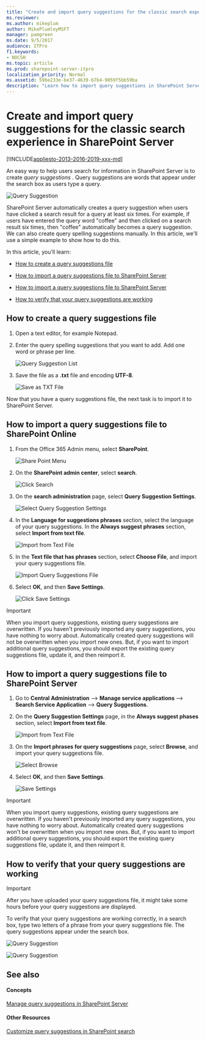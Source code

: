 ```yaml
---
title: "Create and import query suggestions for the classic search experience in SharePoint Server"
ms.reviewer: 
ms.author: mikeplum
author: MikePlumleyMSFT
manager: pamgreen
ms.date: 9/5/2017
audience: ITPro
f1.keywords:
- NOCSH
ms.topic: article
ms.prod: sharepoint-server-itpro
localization_priority: Normal
ms.assetid: 59be233e-be37-4639-b7b4-9059f5bb59ba
description: "Learn how to import query suggestions in SharePoint Server."
---
```


# Create and import query suggestions for the classic search experience in SharePoint Server

[!INCLUDE[appliesto-2013-2016-2019-xxx-md](../includes/appliesto-2013-2016-2019-xxx-md.md)] 
  
An easy way to help users search for information in SharePoint Server is to create  *query suggestions*  . Query suggestions are words that appear under the search box as users type a query. 
  
![Query Suggestion](../media/OTCSP_coffee_suggestion.png)
  
SharePoint Server automatically creates a query suggestion when users have clicked a search result for a query at least six times. For example, if users have entered the query word "coffee" and then clicked on a search result six times, then "coffee" automatically becomes a query suggestion. We can also create query spelling suggestions manually. In this article, we'll use a simple example to show how to do this.
  
In this article, you'll learn:
  
- [How to create a query suggestions file](create-and-import-query-suggestions.md#BKMK_HowToCreateAQuerySuggestionsFile)
    
- [How to import a query suggestions file to SharePoint Server](create-and-import-query-suggestions.md#BKMK_HowToImportQuerySuggestionsFileToSharepointOnline)
    
- [How to import a query suggestions file to SharePoint Server](create-and-import-query-suggestions.md#BKMK_HowToImportQuerySuggestionsFileToSharepointServer2013)
    
- [How to verify that your query suggestions are working](create-and-import-query-suggestions.md#BKMK_HowToVerifyThatYourQuerySuggestionsAreWorking)
    
## How to create a query suggestions file
<a name="BKMK_HowToCreateAQuerySuggestionsFile"> </a>

1. Open a text editor, for example Notepad.
    
2. Enter the query spelling suggestions that you want to add. Add one word or phrase per line.
    
     ![Query Suggestion List](../media/OTCSP_QuerySuggestionList.png)
  
3. Save the file as a **.txt** file and encoding **UTF-8**. 
    
     ![Save as TXT File](../media/OTCSP_SaveTXT.png)
  
Now that you have a query suggestions file, the next task is to import it to SharePoint Server.
  
## How to import a query suggestions file to SharePoint Online
<a name="BKMK_HowToImportQuerySuggestionsFileToSharepointOnline"> </a>

1. From the Office 365 Admin menu, select **SharePoint**. 
    
     ![Share Point Menu](../media/OTCSP_SharePointMenu.png)
  
2. On the **SharePoint admin center**, select **search**. 
    
     ![Click Search](../media/OTCSP_search.png)
  
3. On the **search administration** page, select **Query Suggestion Settings**. 
    
     ![Select Query Suggestion Settings](../media/OTCSP_QuerySuggestionSettings.png)
  
4. In the **Language for suggestions phrases** section, select the language of your query suggestions. In the **Always suggest phrases** section, select **Import from text file**. 
    
     ![Import from Text File](../media/OTCSP_AlwaysSuggest.png)
  
5. In the **Text file that has phrases** section, select **Choose File**, and import your query suggestions file. 
    
     ![Import Query Suggestions File](../media/OTCSP_ChooseFile.png)
  
6. Select **OK**, and then **Save Settings**. 
    
     ![Click Save Settings](../media/OTCSP_SaveSettings.png)
  
> [!IMPORTANT]
> When you import query suggestions, existing query suggestions are overwritten. If you haven't previously imported any query suggestions, you have nothing to worry about. Automatically created query suggestions will not be overwritten when you import new ones. But, if you want to import additional query suggestions, you should export the existing query suggestions file, update it, and then reimport it. 
  
## How to import a query suggestions file to SharePoint Server
<a name="BKMK_HowToImportQuerySuggestionsFileToSharepointServer2013"> </a>

1. Go to **Central Administration** --> **Manage service applications** --> **Search Service Application** --> **Query Suggestions**. 
    
2. On the **Query Suggestion Settings** page, in the **Always suggest phases** section, select **Import from text file**. 
    
     ![Import from Text File](../media/OTCSP_CA_ImportFromTextFile.png)
  
3. On the **Import phrases for query suggestions** page, select **Browse**, and import your query suggestions file. 
    
     ![Select Browse](../media/OTCSP_Browse.png)
  
4. Select **OK**, and then **Save Settings**. 
    
     ![Save Settings](../media/OTCSP_CA_SaveSettings.png)
  
> [!IMPORTANT]
> When you import query suggestions, existing query suggestions are overwritten. If you haven't previously imported any query suggestions, you have nothing to worry about. Automatically created query suggestions won't be overwritten when you import new ones. But, if you want to import additional query suggestions, you should export the existing query suggestions file, update it, and then reimport it. 
  
## How to verify that your query suggestions are working
<a name="BKMK_HowToVerifyThatYourQuerySuggestionsAreWorking"> </a>

> [!IMPORTANT]
> After you have uploaded your query suggestions file, it might take some hours before your query suggestions are displayed. 
  
To verify that your query suggestions are working correctly, in a search box, type two letters of a phrase from your query suggestions file. The query suggestions appear under the search box.
  
![Query Suggestion](../media/OTCSP_CupOfJoe.png)
  
![Query Suggestion](../media/OTCSP_CaffeLatte.png)
  
## See also
<a name="BKMK_HowToVerifyThatYourQuerySuggestionsAreWorking"> </a>

#### Concepts

[Manage query suggestions in SharePoint Server](manage-query-suggestions.md)
#### Other Resources

[Customize query suggestions in SharePoint search](https://docs.microsoft.com/sharepoint/manage-query-suggestions)

